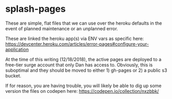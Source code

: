 # splash-pages

These are simple, flat files that we can use over the heroku defaults in the event of planned maintenance or an unplanned error.

These are linked the heroku app(s) via ENV vars as specific here: https://devcenter.heroku.com/articles/error-pages#configure-your-application

At the time of this writing (12/18/2018), the active pages are deployed to a free-tier surge account that only Dan has access to. Obviously, this is suboptimal and they should be moved to either 1) gh-pages or 2) a public s3 bucket.

If for reason, you are having trouble, you will likely be able to dig up some version the files on codepen here: https://codepen.io/collection/nxzbbk/
